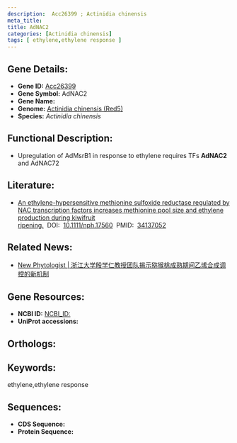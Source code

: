 ```yaml
---
description:  Acc26399 ; Actinidia chinensis
meta_title:
title: AdNAC2
categories: [Actinidia chinensis]
tags: [ ethylene,ethylene response ]
---
```


## Gene Details:
- **Gene ID:**	[Acc26399]()
- **Gene Symbol:** AdNAC2
- **Gene Name:** 
- **Genome:** [Actinidia chinensis (Red5)]()
- **Species:** *Actinidia chinensis*

## Functional Description:
   - Upregulation of AdMsrB1 in response to ethylene requires TFs **AdNAC2** and AdNAC72

## Literature:
   - [An ethylene-hypersensitive methionine sulfoxide reductase regulated by NAC transcription factors increases methionine pool size and ethylene production during kiwifruit ripening.]( https://nph.onlinelibrary.wiley.com/doi/10.1111/nph.17560)&nbsp;&nbsp;DOI:&nbsp;&nbsp;[10.1111/nph.17560](https://nph.onlinelibrary.wiley.com/doi/10.1111/nph.17560)&nbsp;&nbsp;PMID:&nbsp;&nbsp;[34137052](https://pubmed.ncbi.nlm.nih.gov/34137052/)

## Related News:
   - [New Phytologist | 浙江大学殷学仁教授团队揭示猕猴桃成熟期间乙烯合成调控的新机制](https://mp.weixin.qq.com/s?__biz=Mzg3MDEwNDEyMg==&mid=2247512386&idx=6&sn=d422fa50dab958c7f92d80c845fb6ea4&chksm=ce901c17f9e79501aa096272bba8caa78df6b293ecec1d1292422e975b09a6d89e66287a1af1&scene=27#wechat_redirect)

## Gene Resources:
- **NCBI ID:** [NCBI_ID:](https://www.ncbi.nlm.nih.gov/gene/?term=NCBI_ID:)
- **UniProt accessions:** [](https://www.uniprot.org/uniprotkb//entry)

## Orthologs:


## Keywords:
ethylene,ethylene response

## Sequences:
- **CDS Sequence:**
- **Protein Sequence:**
